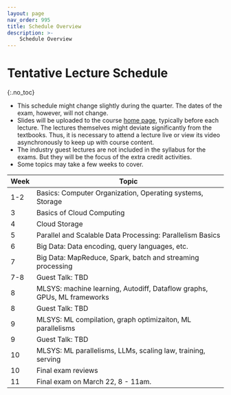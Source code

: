 ```yaml
---
layout: page
nav_order: 995
title: Schedule Overview
description: >-
    Schedule Overview
---
```


# Tentative Lecture Schedule
{:.no_toc}

- This schedule might change slightly during the quarter. The dates of the exam, however, will not change.
- Slides will be uploaded to the course [home page](index.md), typically before each lecture. The lectures themselves might deviate significantly from the textbooks. Thus, it is necessary to attend a lecture live or view its video asynchronously to keep up with course content. 
- The industry guest lectures are not included in the syllabus for the exams. But they will be the focus of the extra credit activities. 
- Some topics may take a few weeks to cover.

| Week | Topic                                                                   |
|----|-------------------------------------------------------------------------|
| 1-2 | Basics: Computer Organization, Operating systems, Storage               |
| 3  | Basics of Cloud Computing                                               |
| 4  | Cloud Storage                                                           |
| 5  | Parallel and Scalable Data Processing: Parallelism Basics               |
| 6  | Big Data: Data encoding, query languages, etc.                          |
| 7  | Big Data: MapReduce, Spark, batch and streaming processing              |
| 7-8 | Guest Talk: TBD                                                         |
| 8  | MLSYS: machine learning, Autodiff, Dataflow graphs, GPUs, ML frameworks |
| 8  | Guest Talk: TBD                                                         |
| 9  | MLSYS: ML compilation, graph optimizaiton, ML parallelisms              |
| 9  | Guest Talk: TBD                                                         |
| 10 | MLSYS: ML parallelisms, LLMs, scaling law, training, serving            |
| 10 | Final exam reviews                                                      |
| 11 | Final exam on March 22, 8 - 11am.                                       |


<script src="../assets/darkmode.js"></script>
<script>
  window.addEventListener("DOMContentLoaded", (event) => {
    onLoad();
});
</script>